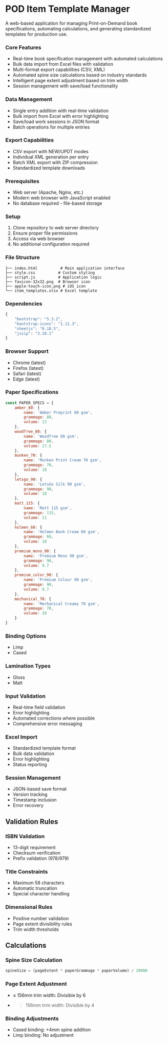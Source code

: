 # POD Item Template Manager

A web-based application for managing Print-on-Demand book specifications, automating calculations, and generating standardized templates for production use.

### Core Features
- Real-time book specification management with automated calculations
- Bulk data import from Excel files with validation
- Multi-format export capabilities (CSV, XML)
- Automated spine size calculations based on industry standards
- Intelligent page extent adjustment based on trim width
- Session management with save/load functionality

### Data Management
- Single entry addition with real-time validation
- Bulk import from Excel with error highlighting
- Save/load work sessions in JSON format
- Batch operations for multiple entries

### Export Capabilities
- CSV export with NEW/UPDT modes
- Individual XML generation per entry
- Batch XML export with ZIP compression
- Standardized template downloads

### Prerequisites
- Web server (Apache, Nginx, etc.)
- Modern web browser with JavaScript enabled
- No database required - file-based storage

### Setup
1. Clone repository to web server directory
2. Ensure proper file permissions
3. Access via web browser
4. No additional configuration required

### File Structure
```
├── index.html          # Main application interface
├── style.css          # Custom styling
├── script.js          # Application logic
├── favicon-32x32.png  # Browser icon
├── apple-touch-icon.png # iOS icon
└── item_templates.xlsx # Excel template
```

### Dependencies
```javascript
{
    "bootstrap": "5.3.2",
    "bootstrap-icons": "1.11.3",
    "sheetjs": "0.18.5",
    "jszip": "3.10.1"
}
```

### Browser Support
- Chrome (latest)
- Firefox (latest)
- Safari (latest)
- Edge (latest)

### Paper Specifications
```javascript
const PAPER_SPECS = {
    amber_80: {
        name: 'Amber Preprint 80 gsm',
        grammage: 80,
        volume: 13
    },
    woodfree_80: {
        name: 'Woodfree 80 gsm',
        grammage: 80,
        volume: 17.5
    },
    munken_70: {
        name: 'Munken Print Cream 70 gsm',
        grammage: 70,
        volume: 18
    },
    letsgo_90: {
        name: 'LetsGo Silk 90 gsm',
        grammage: 90,
        volume: 10
    },
    matt_115: {
        name: 'Matt 115 gsm',
        grammage: 115,
        volume: 11
    },
    holmen_60: {
        name: 'Holmen Book Cream 60 gsm',
        grammage: 60,
        volume: 18
    },
    premium_mono_90: {
        name: 'Premium Mono 90 gsm',
        grammage: 90,
        volume: 9.7
    },
    premium_color_90: {
        name: 'Premium Colour 90 gsm',
        grammage: 90,
        volume: 9.7
    },
    mechanical_70: {
        name: 'Mechanical Creamy 70 gsm',
        grammage: 70,
        volume: 20
    }
}
```

### Binding Options
- Limp
- Cased

### Lamination Types
- Gloss
- Matt

### Input Validation
- Real-time field validation
- Error highlighting
- Automated corrections where possible
- Comprehensive error messaging

### Excel Import
- Standardized template format
- Bulk data validation
- Error highlighting
- Status reporting

### Session Management
- JSON-based save format
- Version tracking
- Timestamp inclusion
- Error recovery

## Validation Rules

### ISBN Validation
- 13-digit requirement
- Checksum verification
- Prefix validation (978/979)

### Title Constraints
- Maximum 58 characters
- Automatic truncation
- Special character handling

### Dimensional Rules
- Positive number validation
- Page extent divisibility rules
- Trim width thresholds

## Calculations

### Spine Size Calculation
```javascript
spineSize = (pageExtent * paperGrammage * paperVolume) / 20000
```

### Page Extent Adjustment
- ≤ 156mm trim width: Divisible by 6
- > 156mm trim width: Divisible by 4

### Binding Adjustments
- Cased binding: +4mm spine addition
- Limp binding: No adjustment
